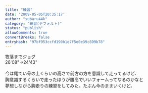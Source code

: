 ```yaml
---
title: "練習"
date: '2009-05-05T20:35:17'
author: "subaru44k"
category: "練習(デフォルト)"
status: "publish"
allowComments: true
convertBreaks: false
entryHash: "97bf953ccfd190b1e7f5e0e39c899b78"
---
```

牧落までジョグ<br>
26'08"→24'43"<br>
<br>
今は尾てい骨の上くらいの高さで前方の方を意識して走ってるけど、<br>
胸意識するくらいで走ったほうが腰高でいいフォームってなるのかなと<br>
夢想しながら胸走りの練習をしてみた。たぶん今のままいくけど。
